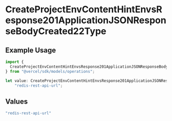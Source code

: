 # CreateProjectEnvContentHintEnvsResponse201ApplicationJSONResponseBodyCreated22Type

## Example Usage

```typescript
import {
  CreateProjectEnvContentHintEnvsResponse201ApplicationJSONResponseBodyCreated22Type,
} from "@vercel/sdk/models/operations";

let value: CreateProjectEnvContentHintEnvsResponse201ApplicationJSONResponseBodyCreated22Type =
    "redis-rest-api-url";
```

## Values

```typescript
"redis-rest-api-url"
```